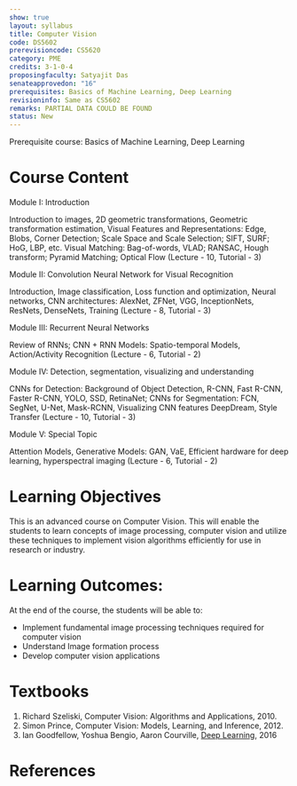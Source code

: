 ```yaml
---
show: true
layout: syllabus
title: Computer Vision
code: DS5602
prerevisioncode: CS5620
category: PME
credits: 3-1-0-4
proposingfaculty: Satyajit Das
senateapprovedon: "16"
prerequisites: Basics of Machine Learning, Deep Learning
revisioninfo: Same as CS5602
remarks: PARTIAL DATA COULD BE FOUND
status: New
---
```


Prerequisite course: Basics of Machine Learning, Deep Learning

# Course Content

Module I: Introduction

Introduction to images, 2D geometric transformations, Geometric transformation estimation, Visual Features and Representations: Edge, Blobs, Corner Detection; Scale Space and Scale Selection; SIFT, SURF; HoG, LBP, etc. Visual Matching: Bag-of-words, VLAD; RANSAC, Hough transform; Pyramid Matching; Optical Flow (Lecture - 10, Tutorial - 3)

Module II: Convolution Neural Network for Visual Recognition

Introduction, Image classification, Loss function and optimization, Neural networks, CNN architectures: AlexNet, ZFNet, VGG, InceptionNets, ResNets, DenseNets, Training (Lecture - 8, Tutorial - 3)


Module III: Recurrent Neural Networks

Review of RNNs; CNN + RNN Models: Spatio-temporal Models, Action/Activity Recognition (Lecture - 6, Tutorial - 2)

Module IV: Detection, segmentation, visualizing and understanding

CNNs for Detection: Background of Object Detection, R-CNN, Fast R-CNN, Faster R-CNN, YOLO, SSD, RetinaNet; CNNs for Segmentation: FCN, SegNet, U-Net, Mask-RCNN, Visualizing CNN features DeepDream, Style Transfer (Lecture - 10, Tutorial - 3)

Module V: Special Topic

Attention Models, Generative Models: GAN, VaE, Efficient hardware for deep learning, hyperspectral imaging (Lecture - 6, Tutorial - 2)

# Learning Objectives
This is an advanced course on Computer Vision. This will enable the students to learn concepts of image
processing, computer vision and utilize these techniques to implement vision algorithms efficiently for
use in research or industry.

# Learning Outcomes:
At the end of the course, the students will be able to:
* Implement fundamental image processing techniques required for computer vision
* Understand Image formation process
* Develop computer vision applications

# Textbooks
1. Richard Szeliski, Computer Vision: Algorithms and Applications, 2010.
2. Simon Prince, Computer Vision: Models, Learning, and Inference, 2012.
3. Ian Goodfellow, Yoshua Bengio, Aaron Courville, [Deep Learning](http://www.deeplearningbook.org/), 2016

# References


